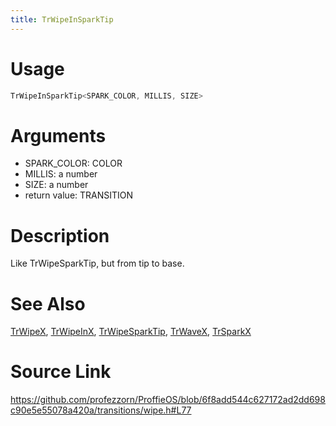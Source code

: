 ```yaml
---
title: TrWipeInSparkTip
---
```


# Usage
```cpp
TrWipeInSparkTip<SPARK_COLOR, MILLIS, SIZE>
```

# Arguments
 * SPARK_COLOR: COLOR
 * MILLIS: a number
 * SIZE: a number
 * return value: TRANSITION

# Description
Like TrWipeSparkTip, but from tip to base.

# See Also
[TrWipeX](/config/transitions/TrWipeX.html), [TrWipeInX](/config/transitions/TrWipeInX.html), [TrWipeSparkTip](/config/transitions/TrWipeSparkTip.html), [TrWaveX](/config/transitions/TrWaveX.html), [TrSparkX](/config/transitions/TrSparkX.html)

# Source Link
https://github.com/profezzorn/ProffieOS/blob/6f8add544c627172ad2dd698c90e5e55078a420a/transitions/wipe.h#L77
